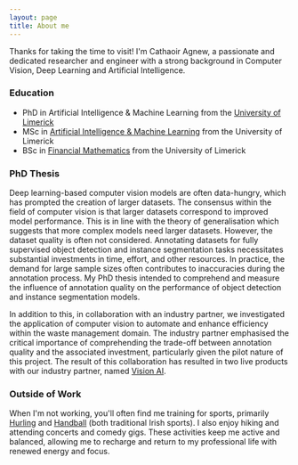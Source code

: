 ```yaml
---
layout: page
title: About me
---
```


Thanks for taking the time to visit! I'm Cathaoir Agnew, a passionate and dedicated researcher and engineer with a strong background in Computer Vision, Deep Learning and Artificial Intelligence. 

### Education
- PhD in Artificial Intelligence & Machine Learning from the [University of Limerick](https://www.ul.ie/)
- MSc in [Artificial Intelligence & Machine Learning](https://www.ul.ie/gps/artificial-intelligence-machine-learning-msc) from the University of Limerick
- BSc in [Financial Mathematics](https://www.ul.ie/courses/bachelor-science-financial-mathematics) from the University of Limerick

### PhD Thesis
Deep learning-based computer vision models are often data-hungry, which has prompted the creation of larger datasets. The consensus within the field of computer vision is that larger datasets correspond to improved model performance. This is in line with the theory of generalisation which suggests that more complex models need larger datasets. However, the dataset quality is often not considered. Annotating datasets for fully supervised object detection and instance segmentation tasks necessitates substantial investments in time, effort, and other resources. In practice, the demand for large sample sizes often contributes to inaccuracies during the annotation process. My PhD thesis intended to comprehend and measure the influence of annotation quality on the performance of object detection and instance segmentation models.

In addition to this, in collaboration with an industry partner, we investigated the application of computer vision to automate and enhance efficiency within the waste management domain. The industry partner emphasised the critical importance of comprehending the trade-off between annotation quality and the associated investment, particularly given the pilot nature of this project. The result of this collaboration has resulted in two live products with our industry partner, named [Vision AI](https://www.amcsgroup.com/solutions/amcs-vision-ai/).

### Outside of Work
When I'm not working, you'll often find me training for sports, primarily [Hurling](https://en.wikipedia.org/wiki/Hurling) and [Handball](https://en.wikipedia.org/wiki/Gaelic_handball) (both traditional Irish sports). I also enjoy hiking and attending concerts and comedy gigs. These activities keep me active and balanced, allowing me to recharge and return to my professional life with renewed energy and focus.
